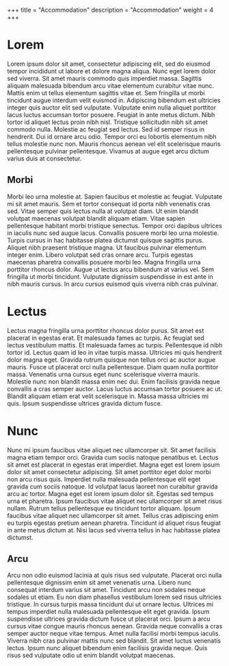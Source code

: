 +++
title = "Accommodation"
description = "Accommodation"
weight = 4
+++

# Lorem 

Lorem ipsum dolor sit amet, consectetur adipiscing elit, sed do eiusmod tempor incididunt ut labore et dolore magna aliqua. Nunc eget lorem dolor sed viverra. Sit amet mauris commodo quis imperdiet massa. Sagittis aliquam malesuada bibendum arcu vitae elementum curabitur vitae nunc. Mattis enim ut tellus elementum sagittis vitae et. Sem fringilla ut morbi tincidunt augue interdum velit euismod in. Adipiscing bibendum est ultricies integer quis auctor elit sed vulputate. Vulputate enim nulla aliquet porttitor lacus luctus accumsan tortor posuere. Feugiat in ante metus dictum. Nibh tortor id aliquet lectus proin nibh nisl. Tristique sollicitudin nibh sit amet commodo nulla. Molestie ac feugiat sed lectus. Sed id semper risus in hendrerit. Dui id ornare arcu odio. Tempor orci eu lobortis elementum nibh tellus molestie nunc non. Mauris rhoncus aenean vel elit scelerisque mauris pellentesque pulvinar pellentesque. Vivamus at augue eget arcu dictum varius duis at consectetur.

## Morbi 

Morbi leo urna molestie at. Sapien faucibus et molestie ac feugiat. Vulputate mi sit amet mauris. Sem et tortor consequat id porta nibh venenatis cras sed. Vitae semper quis lectus nulla at volutpat diam. Ut enim blandit volutpat maecenas volutpat blandit aliquam etiam. Vitae sapien pellentesque habitant morbi tristique senectus. Tempor orci dapibus ultrices in iaculis nunc sed augue lacus. Convallis posuere morbi leo urna molestie. Turpis cursus in hac habitasse platea dictumst quisque sagittis purus. Aliquet nibh praesent tristique magna. Ut faucibus pulvinar elementum integer enim. Libero volutpat sed cras ornare arcu. Turpis egestas maecenas pharetra convallis posuere morbi leo. Magna fringilla urna porttitor rhoncus dolor. Augue ut lectus arcu bibendum at varius vel. Sem fringilla ut morbi tincidunt. Vulputate dignissim suspendisse in est ante in nibh mauris cursus. In arcu cursus euismod quis viverra nibh cras pulvinar.

# Lectus

Lectus magna fringilla urna porttitor rhoncus dolor purus. Sit amet est placerat in egestas erat. Et malesuada fames ac turpis. Ac feugiat sed lectus vestibulum mattis. Et malesuada fames ac turpis. Pellentesque id nibh tortor id. Lectus quam id leo in vitae turpis massa. Ultricies mi quis hendrerit dolor magna eget. Gravida rutrum quisque non tellus orci ac auctor augue mauris. Fusce ut placerat orci nulla pellentesque. Diam quam nulla porttitor massa. Venenatis urna cursus eget nunc scelerisque viverra mauris. Molestie nunc non blandit massa enim nec dui. Enim facilisis gravida neque convallis a cras semper auctor. Lacus luctus accumsan tortor posuere ac ut. Blandit aliquam etiam erat velit scelerisque in. Massa massa ultricies mi quis. Ipsum suspendisse ultrices gravida dictum fusce.

# Nunc

Nunc mi ipsum faucibus vitae aliquet nec ullamcorper sit. Sit amet facilisis magna etiam tempor orci. Gravida cum sociis natoque penatibus et. Lectus sit amet est placerat in egestas erat imperdiet. Magna eget est lorem ipsum dolor sit amet consectetur adipiscing. Sit amet porttitor eget dolor morbi non arcu risus quis. Imperdiet nulla malesuada pellentesque elit eget gravida cum sociis natoque. Id volutpat lacus laoreet non curabitur gravida arcu ac tortor. Magna eget est lorem ipsum dolor sit. Egestas sed tempus urna et pharetra. Ipsum faucibus vitae aliquet nec ullamcorper sit amet risus nullam. Rutrum tellus pellentesque eu tincidunt tortor aliquam. Ipsum faucibus vitae aliquet nec ullamcorper sit amet. Tellus cras adipiscing enim eu turpis egestas pretium aenean pharetra. Tincidunt id aliquet risus feugiat in ante metus dictum at. Nisi lacus sed viverra tellus in hac habitasse platea dictumst.

## Arcu

Arcu non odio euismod lacinia at quis risus sed vulputate. Placerat orci nulla pellentesque dignissim enim sit amet venenatis urna. Libero nunc consequat interdum varius sit amet. Tincidunt arcu non sodales neque sodales ut etiam. Eu non diam phasellus vestibulum lorem sed risus ultricies tristique. In cursus turpis massa tincidunt dui ut ornare lectus. Ultrices mi tempus imperdiet nulla malesuada pellentesque elit eget gravida. Ipsum suspendisse ultrices gravida dictum fusce ut placerat orci. Ipsum a arcu cursus vitae congue mauris rhoncus aenean. Gravida neque convallis a cras semper auctor neque vitae tempus. Amet nulla facilisi morbi tempus iaculis. Viverra nibh cras pulvinar mattis nunc sed blandit. Sit amet luctus venenatis lectus. Ipsum nunc aliquet bibendum enim facilisis gravida neque. Quis risus sed vulputate odio ut enim blandit volutpat maecenas.
